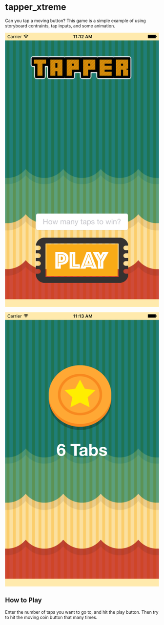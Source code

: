# tapper_xtreme
Can you tap a moving button?
This game is a simple example of using storyboard contraints, tap inputs, and some animation. 

![Screen Shot 1][preview1]

[preview1]: https://raw.githubusercontent.com/gabehoffman/tapper_xtreme/master/Tapper%20Extreme/Preview1.png "Preview 1"

![Screen Shot 2][preview2]

[preview2]: https://raw.githubusercontent.com/gabehoffman/tapper_xtreme/master/Tapper%20Extreme/Preview2.png "Preview 2"


## How to Play

Enter the number of taps you want to go to, and hit the play button. Then try to hit the moving coin button that many times.
